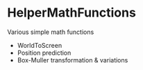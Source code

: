 # HelperMathFunctions

Various simple math functions
- WorldToScreen
- Position prediction
- Box-Muller transformation & variations
